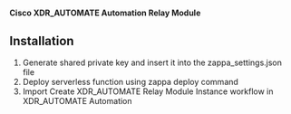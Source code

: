 #### Cisco XDR_AUTOMATE Automation Relay Module

## Installation

1. Generate shared private key and insert it into the zappa_settings.json file
2. Deploy serverless function using zappa deploy command
3. Import Create XDR_AUTOMATE Relay Module Instance workflow in XDR_AUTOMATE Automation
